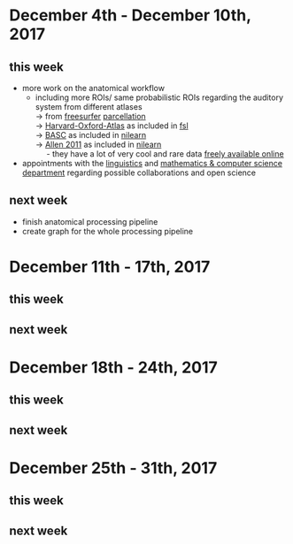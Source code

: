 # December 4th - December 10th, 2017
## this week
- more work on the anatomical workflow
  - including more ROIs/ same probabilistic ROIs regarding the auditory system from different atlases <br/>
    &rarr; from [freesurfer](https://surfer.nmr.mgh.harvard.edu) [parcellation](https://surfer.nmr.mgh.harvard.edu/fswiki/CorticalParcellation) <br/>
    &rarr; [Harvard-Oxford-Atlas](http://neuro.debian.net/pkgs/fsl-harvard-oxford-atlases.html) as included in [fsl](https://fsl.fmrib.ox.ac.uk/fsl/fslwiki/Atlases)<br/>
    &rarr; [BASC](https://figshare.com/articles/basc/1285615) as included in [nilearn](http://nilearn.github.io) <br/>
    &rarr; [Allen 2011](http://mialab.mrn.org/data/index.html) as included in [nilearn](http://nilearn.github.io) <br/>
           &nbsp;&nbsp;&nbsp;&nbsp;&nbsp;- they have a lot of very cool and rare data [freely available online](http://www.brainspan.org/static/atlas?_ga=2.10356337.518479951.1512721284-688602235.1512721284)
- appointments with the [linguistics](https://www.uni-marburg.de/fb09/igs) and [mathematics & computer science department](https://www.uni-marburg.de/fb12/en/index_html?set_language=en) regarding possible collaborations and open science
  
## next week
- finish anatomical processing pipeline
- create graph for the whole processing pipeline


# December 11th - 17th, 2017
## this week


## next week


# December 18th - 24th, 2017

## this week


## next week


# December 25th - 31th, 2017

## this week


## next week

